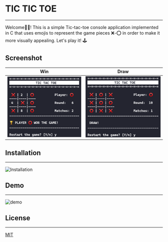 # TIC TIC TOE
---
Welcome:vulcan_salute::nerd_face:! This is a simple Tic-tac-toe console application implemented in C that uses emojis to represent the game pieces :x:-:o: in order to make it more visually appealing. Let's play it! :joystick:

## Screenshot
Win                        |  Draw
:-------------------------:|:-------------------------:
![](images/win.png)|  ![](images/draw.png)

## Installation
---
![Installation](https://j.gifs.com/z6pvP7.gif)

## Demo
---
![demo](https://j.gifs.com/k2R8QY.gif)

## License
---
[MIT](https://choosealicense.com/licenses/mit/)
